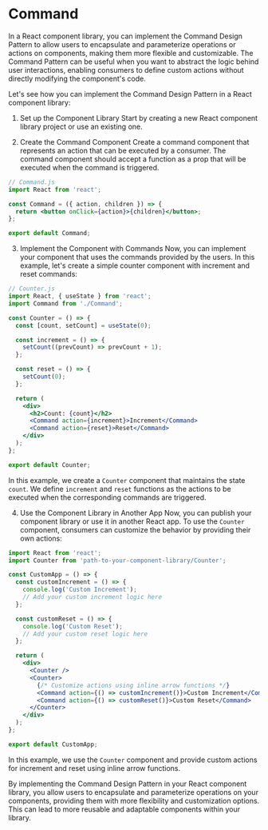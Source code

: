 # Command

In a React component library, you can implement the Command Design Pattern to allow users to encapsulate and parameterize operations or actions on components, making them more flexible and customizable. The Command Pattern can be useful when you want to abstract the logic behind user interactions, enabling consumers to define custom actions without directly modifying the component's code.

Let's see how you can implement the Command Design Pattern in a React component library:

1. Set up the Component Library
Start by creating a new React component library project or use an existing one.

2. Create the Command Component
Create a command component that represents an action that can be executed by a consumer. The command component should accept a function as a prop that will be executed when the command is triggered.

```jsx
// Command.js
import React from 'react';

const Command = ({ action, children }) => {
  return <button onClick={action}>{children}</button>;
};

export default Command;
```

3. Implement the Component with Commands
Now, you can implement your component that uses the commands provided by the users. In this example, let's create a simple counter component with increment and reset commands:

```jsx
// Counter.js
import React, { useState } from 'react';
import Command from './Command';

const Counter = () => {
  const [count, setCount] = useState(0);

  const increment = () => {
    setCount((prevCount) => prevCount + 1);
  };

  const reset = () => {
    setCount(0);
  };

  return (
    <div>
      <h2>Count: {count}</h2>
      <Command action={increment}>Increment</Command>
      <Command action={reset}>Reset</Command>
    </div>
  );
};

export default Counter;
```

In this example, we create a `Counter` component that maintains the state `count`. We define `increment` and `reset` functions as the actions to be executed when the corresponding commands are triggered.

4. Use the Component Library in Another App
Now, you can publish your component library or use it in another React app. To use the `Counter` component, consumers can customize the behavior by providing their own actions:

```jsx
import React from 'react';
import Counter from 'path-to-your-component-library/Counter';

const CustomApp = () => {
  const customIncrement = () => {
    console.log('Custom Increment');
    // Add your custom increment logic here
  };

  const customReset = () => {
    console.log('Custom Reset');
    // Add your custom reset logic here
  };

  return (
    <div>
      <Counter />
      <Counter>
        {/* Customize actions using inline arrow functions */}
        <Command action={() => customIncrement()}>Custom Increment</Command>
        <Command action={() => customReset()}>Custom Reset</Command>
      </Counter>
    </div>
  );
};

export default CustomApp;
```

In this example, we use the `Counter` component and provide custom actions for increment and reset using inline arrow functions.

By implementing the Command Design Pattern in your React component library, you allow users to encapsulate and parameterize operations on your components, providing them with more flexibility and customization options. This can lead to more reusable and adaptable components within your library.